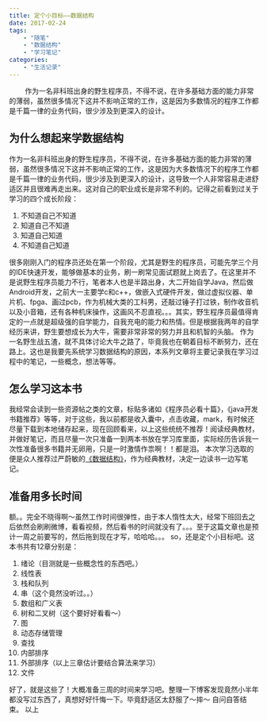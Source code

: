 ```yaml
---
title: 定个小目标——数据结构
date: 2017-02-24
tags:
    - "随笔"
    - "数据结构"
    - "学习笔记"
categories:
    - "生活记录"
---
```



　　 作为一名非科班出身的野生程序员，不得不说，在许多基础方面的能力非常的薄弱，虽然很多情况下这并不影响正常的工作，这是因为多数情况的程序工作都是千篇一律的业务代码，很少涉及到更深入的设计。<!--more-->

## 为什么想起来学数据结构
作为一名非科班出身的野生程序员，不得不说，在许多基础方面的能力非常的薄弱，虽然很多情况下这并不影响正常的工作，这是因为大多数情况下的程序工作都是千篇一律的业务代码，很少涉及到更深入的设计，这导致一个人非常容易走进舒适区并且很难再走出来。这对自己的职业成长是非常不利的。记得之前看到过关于学习的四个成长阶段：
1. 不知道自己不知道
2. 知道自己不知道
3. 知道自己知道
4. 不知道自己知道



很多刚刚入门的程序员还处在第一个阶段，尤其是野生的程序员，可能先学三个月的IDE快速开发，能够做基本的业务，刷一刷常见面试题就上岗去了。在这里并不是说野生程序员能力不行，笔者本人也是半路出身，大二开始自学Java，然后做Android开发，之前大一主要学c和c++，做嵌入式硬件开发，做过虚拟仪器、单片机、fpga、画过pcb，作为机械大类的工科男，还敲过锤子打过铁，制作收音机以及小音箱，还有各种机床操作，这画风不忍直视。。。其实，野生程序员最值得肯定的一点就是超级强的自学能力，自我充电的能力和热情。但是根据我两年的自学经历来讲，野生要想成长为大牛，需要非常非常的努力并且和机智的头脑。
作为一名野生战五渣，就不具体讨论大牛之路了，毕竟我也在朝着目标不断努力，还在路上。这也是我要先系统学习数据结构的原因，本系列文章将主要记录我在学习过程中的笔记，一些概念，想法等等。

## 怎么学习这本书
我经常会读到一些资源帖之类的文章，标贴多诸如《程序员必看十篇》，《java开发书籍推荐》等等，对于这些，我以前都是收入囊中，点击收藏，mark，有时候还尽量下载到本地储存起来，现在回顾看来，以上这些统统不推荐！阅读经典教材，并做好笔记，而且尽量一次只准备一到两本书放在学习库里面，实际经历告诉我一次性准备很多书籍并无卵用，只是一时激情作祟啊！！都是泪。
本次学习选取的便是众人推荐过严蔚敏的[《数据结构》](https://book.douban.com/subject/2024655/)，作为经典教材，决定一边读书一边写笔记。

## 准备用多长时间
额。。完全不晓得啊～虽然工作时间很弹性，由于本人惰性太大，经常下班回去之后依然会刷刷微博，看看视频，然后看书的时间就没有了。。。至于这篇文章也是预计一周之前要写的，然后拖到现在才写，哈哈哈。。。
so，还是定个小目标吧。这本书共有12章分别是：

1. 绪论（目测就是一些概念性的东西吧。）
2. 线性表
3. 栈和队列
4. 串（这个竟然没听过。。）
5. 数组和广义表
6. 树和二叉树（这个要好好看看～）
7. 图
8. 动态存储管理
9. 查找
10. 内部排序
11. 外部排序（以上三章估计要结合算法来学习）
12. 文件

好了，就是这些了！大概准备三周的时间来学习吧。整理一下博客发现竟然小半年都没写过东西了，真想好好忏悔一下。毕竟舒适区太舒服了～摔～
自问自答结束。
以上
